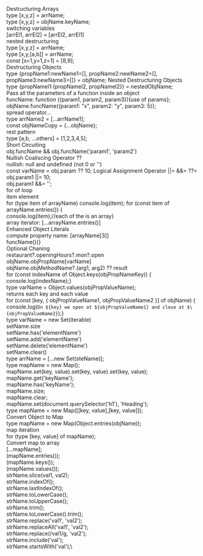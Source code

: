 Destructuring Arrays\
type [x,y,z] = arrName;\
type [x,y,z] = objName.keyName;\
switching variables\
[arrEl1, arrEl2] = [arrEl2, arrEl1]\
nested destructuring\
type [x,y,z] = arrName;\
type [x,y,[a,b]] = arrName;\
const [x=1,y=1,z=1] = [8,9];\
Destructuring Objects\
type {propName1:newName1=[], propName2:newName2=[], propName3:newName3=[]} = objName;
Nested Destructuring Objects\
type {propNamel1:{propNamel2, propNamel2}} = nestedObjName;\
Pass all the parameters of a function inside an object\
funcName: function ({param1, param2, param3}){use of params};\
objName.funcName({param1: "x", param2: "y", param3: 5});\
spread operator...\
type arrName2 = [...arrName1];\
const objNameCopy = {...objName};\
rest pattern\
type [a,b, ...others] = [1,2,3,4,5];\
Short Circuiting\
obj.funcName && obj.funcName('param1', 'param2')\
Nullish Coaliscing Operator ??\
nullish: null and undefined (not 0 or '')\
const varName = obj.param ?? 10;
Logical Assignment Operator ||= &&= ??=\
obj.param1 ||= 10;\
obj.param1 &&= '<ANONYMOUS>';\
for of loop\
item element\
for (type item of arrayName) console.log(item);
for (const item of arrayName.entries()) {\
console.log(item);//each of the is an array}\
array iterator: [...arrayName.entries()]\
Enhanced Object Literals\
compute property name: [arrayName[3]]\
funcName(){}\
Optional Chaning\
restaurant?.openingHours?.mon?.open\
objName.objPropName[varName]\
objName.objMethodName?.(arg1, arg2) ?? result\
for (const indexName of Object.keys(objPropNameKey)) {\
console.log(indexName);}\
type varName = Object.values(objPropValueName);\
returns each key and each value\
for (const [key, { objPropValueName1, objPropValueName2 }] of objName) {
console.log(`On ${key} we open at ${objPropValueName1} and close at $\{objPropValueName2}`);}\
type varName = new Set(iterable)\
setName.size\
setName.has('elementName')\
setName.add('elementName')\
setName.delete('elementName')\
setName.clear()\
type arrName = [...new Set(steName)];\
type mapName = new Map();\
mapName.set(key, value).set(key, value).set(key, value);\
mapName.get('keyName');\
mapName.has('keyName');\
mapName.size;\
mapName.clear;\
mapName.set(document.querySelector('h1'), 'Heading');\
type mapName = new Map([[key, value],[key, value]]);\
Convert Object to Map\
type mapName = new Map(Object.entries(objName));\
map iteration\
for (type [key, value] of mapName);\
Convert map to array\
[...mapName];\
(mapName.entries());\
(mapName.keys());\
(mapName.values());\
strName.slice(val1, val2);\
strName.indexOf();\
strName.lastIndexOf();\
strName.toLowerCase();\
strName.toUpperCase();\
strName.trim();\
strName.toLowerCase().trim();\
strName.replace('val1', 'val2');\
strName.replaceAll('val1', 'val2');\
strName.replace(/val1/g, 'val2');\
strName.include('val');\
strName.startsWith('val');\
